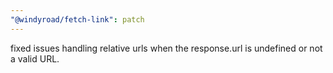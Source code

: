 ```yaml
---
"@windyroad/fetch-link": patch
---
```


fixed issues handling relative urls when the response.url is undefined or not a valid URL.
